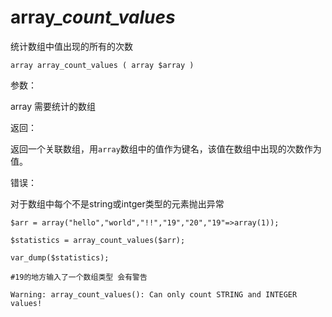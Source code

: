 # array\__count\_values_

统计数组中值出现的所有的次数

```
array array_count_values ( array $array )
```

参数：

array  需要统计的数组

返回：

返回一个关联数组，用`array`数组中的值作为键名，该值在数组中出现的次数作为值。

错误：

对于数组中每个不是string或intger类型的元素抛出异常

```
$arr = array("hello","world","!!","19","20","19"=>array(1));

$statistics = array_count_values($arr);

var_dump($statistics);

#19的地方输入了一个数组类型 会有警告

Warning: array_count_values(): Can only count STRING and INTEGER values! 
```



